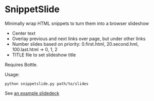 SnippetSlide
============

Minimally wrap HTML snippets to turn them into a browser slideshow

* Center text
* Overlay previous and next links over page, but under other links
* Number slides based on priority: 0.first.html, 20.second.hml, 100.last.html -> 0, 1, 2
* TITLE file to set slideshow title

Requires Bottle.

Usage:

    python snippetslide.py path/to/slides

See [an example slidedeck](https://github.com/agfor/so-python-slides)

